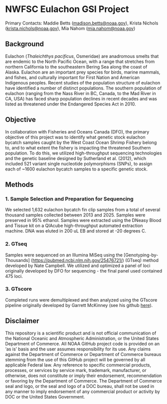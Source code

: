
# NWFSC Eulachon GSI Project

Primary Contacts: Maddie Betts (madison.betts@noaa.gov), Krista Nichols (krista.nichols@noaa.gov), Mia Nahom (mia.nahom@noaa.gov)

## Background

Eulachon (*Thaleichthys pacificus*, Osmeridae) are anadromous smelts that are endemic to the North Pacific Ocean, with a range that stretches from northern California to the southeastern Bering Sea along the coast of Alaska. Eulachon are an important prey species for birds, marine mammals, and fishes, and culturally important for First Nation and American Indigenous peoples. Recent studies of the population structure of eulachon have identified a number of distinct populations. The southern population of eulachon (ranging from the Nass River in BC, Canada, to the Mad River in CA, USA) has faced sharp population declines in recent decades and was listed as threatened under the Endangered Species Act in 2010. 

## Objective

In collaboration with Fisheries and Oceans Canada (DFO), the primary objective of this project was to identify what genetic stock eulachon bycatch samples caught by the West Coast Ocean Shrimp Fishery belong to, and to what extent the fishery is impacting the threatened Southern population. To do this, we utilized high-throughput sequencing technologies and the genetic baseline designed by Sutherland et al. (2012), which included 521 variant single nucleotide polymorphisms (SNPs), to  assign each of ~1600 eulachon bycatch samples to a specific genetic stock.

## Methods

### 1. Sample Selection and Preparation for Sequencing

We selected 1,632 eulachon bycatch fin clip samples from a total of several thousand samples collected between 2013 and 2025. Samples were preserved in 95% ethanol. Samples were extracted using the DNeasy Blood and Tissue kit on a QIAcube high-throughput automated extraction machine. DNA was eluted in 200 uL EB and stored at -20 degrees C. 

### 2. GTseq 

Samples were sequenced on an Illumina MiSeq using the [Genotyping-by-Thousands] (https://pubmed.ncbi.nlm.nih.gov/25476721/) (GTseq) method developed by Nate Campbell. We utilized and optimized a panel of loci originally developed by DFO for sequencing - the final panel used contained 475 loci.

### 3. GTscore

Completed runs were demultiplexed and then analyzed using the GTscore pipeline originally developed by Garrett McKinney (see his github [here](https://github.com/gjmckinney/GTscore)). 

## Disclaimer

This repository is a scientific product and is not official communication of the National Oceanic and Atmospheric Administration, or the United States Department of Commerce. All NOAA GitHub project code is provided on an ‘as is’ basis and the user assumes responsibility for its use. Any claims against the Department of Commerce or Department of Commerce bureaus stemming from the use of this GitHub project will be governed by all applicable Federal law. Any reference to specific commercial products, processes, or services by service mark, trademark, manufacturer, or otherwise, does not constitute or imply their endorsement, recommendation or favoring by the Department of Commerce. The Department of Commerce seal and logo, or the seal and logo of a DOC bureau, shall not be used in any manner to imply endorsement of any commercial product or activity by DOC or the United States Government.